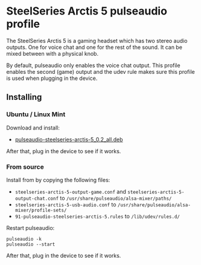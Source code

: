# SteelSeries Arctis 5 pulseaudio profile

The SteelSeries Arctis 5 is a gaming headset which has two stereo audio outputs. One for voice chat and one for the rest of the sound. It can be mixed between with a physical knob.

By default, pulseaudio only enables the voice chat output. This profile enables the second (game) output and the udev rule makes sure this profile is used when plugging in the device.

## Installing

### Ubuntu / Linux Mint

Download and install:

- [pulseaudio-steelseries-arctis-5_0.2_all.deb](https://github.com/DemonTPx/steelseries-arctis-5-pulseaudio-profile/releases/download/0.2/pulseaudio-steelseries-arctis-5_0.2_all.deb)

After that, plug in the device to see if it works.

### From source

Install from by copying the following files:

- `steelseries-arctis-5-output-game.conf` and `steelseries-arctis-5-output-chat.conf` to `/usr/share/pulseaudio/alsa-mixer/paths/`
- `steelseries-arctis-5-usb-audio.conf` to `/usr/share/pulseaudio/alsa-mixer/profile-sets/`
- `91-pulseaudio-steelseries-arctis-5.rules` to `/lib/udev/rules.d/`

Restart pulseaudio:

    pulseaudio -k
    pulseaudio --start

After that, plug in the device to see if it works.
